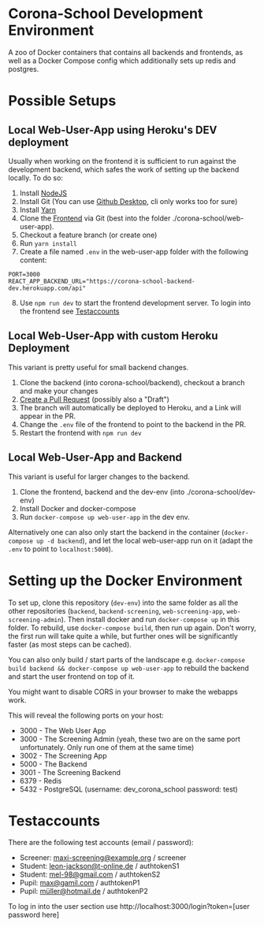 # Corona-School Development Environment

A zoo of Docker containers that contains all backends and frontends,
as well as a Docker Compose config which additionally sets up redis and postgres.

# Possible Setups

## Local Web-User-App using Heroku's DEV deployment

Usually when working on the frontend it is sufficient to run against the development backend, which safes the work of setting up the backend locally. To do so:

1. Install [NodeJS](https://nodejs.org) 
2. Install Git (You can use [Github Desktop](https://desktop.github.com), cli only works too for sure)
3. Install [Yarn](https://yarnpkg.com/getting-started/install)
4. Clone the [Frontend](https://github.com/corona-school/web-user-app) via Git (best into the folder ./corona-school/web-user-app). 
5. Checkout a feature branch (or create one)
6. Run `yarn install`
7. Create a file named `.env` in the web-user-app folder with the following content:

```env
PORT=3000
REACT_APP_BACKEND_URL="https://corona-school-backend-dev.herokuapp.com/api"
```

8. Use `npm run dev` to start the frontend development server. To login into the frontend see [Testaccounts](#testaccounts)

## Local Web-User-App with custom Heroku Deployment

This variant is pretty useful for small backend changes. 

1. Clone the backend (into corona-school/backend), checkout a branch and make your changes
2. [Create a Pull Request](https://github.com/corona-school/backend/pulls) (possibly also a "Draft")
3. The branch will automatically be deployed to Heroku, and a Link will appear in the PR.
4. Change the `.env` file of the frontend to point to the backend in the PR.
5. Restart the frontend with `npm run dev`

## Local Web-User-App and Backend

This variant is useful for larger changes to the backend.

1. Clone the frontend, backend and the dev-env (into ./corona-school/dev-env)
2. Install Docker and docker-compose
3. Run `docker-compose up web-user-app` in the dev env.

Alternatively one can also only start the backend in the container (`docker-compose up -d backend`), and let the local web-user-app run on it (adapt the `.env` to point to `localhost:5000`). 

# Setting up the Docker Environment

To set up, clone this repository (`dev-env`) into the same folder as all the other repositories (`backend`, `backend-screening`, `web-screening-app`, `web-screening-admin`). Then install docker and run `docker-compose up` in this folder. To rebuild, use `docker-compose build`, then run up again. Don't worry, the first run will take quite a while, but further ones will be significantly faster (as most steps can be cached).

You can also only build / start parts of the landscape e.g. `docker-compose build backend && docker-compose up web-user-app` to rebuild the backend and start the user frontend on top of it.

You might want to disable CORS in your browser to make the webapps work.

This will reveal the following ports on your host:
- 3000 - The Web User App 
- 3000 - The Screening Admin (yeah, these two are on the same port unfortunately. Only run one of them at the same time)
- 3002 - The Screening App
- 5000 - The Backend
- 3001 - The Screening Backend
- 6379 - Redis 
- 5432 - PostgreSQL (username: dev_corona_school password: test)

# Testaccounts

There are the following test accounts (email / password):
- Screener: maxi-screening@example.org / screener
- Student: leon-jackson@t-online.de / authtokenS1
- Student: mel-98@gmail.com / authtokenS2
- Pupil: max@gamil.com / authtokenP1
- Pupil: müller@hotmail.de / authtokenP2

To log in into the user section use http://localhost:3000/login?token=[user password here]

